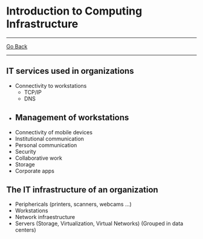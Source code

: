 # Introduction to Computing Infrastructure
---
[Go Back](UNIOVI/3S2_IntSys/README.md)

---
## IT services used in organizations
- Connectivity to workstations
	- TCP/IP
	- DNS
- Management of workstations
	- 
- Connectivity of mobile devices
- Institutional communication
- Personal communication
- Security
- Collaborative work
- Storage
- Corporate apps
## The IT infrastructure of an organization
- Periphericals (printers, scanners, webcams …)
- Workstations
- Network infraestructure
- Servers (Storage, Virtualization, Virtual Networks) (Grouped in data centers)